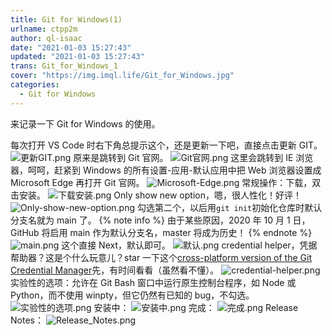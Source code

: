 ```yaml
---
title: Git for Windows(1)
urlname: ctpp2m
author: ql-isaac
date: "2021-01-03 15:27:43"
updated: "2021-01-03 15:27:43"
trans: Git_for_Windows_1
cover: "https://img.imql.life/Git_for_Windows.jpg"
categories:
  - Git for Windows
---
```


来记录一下 Git for Windows 的使用。

<!-- more -->

每次打开 VS Code 时右下角总提示这个，还是更新一下吧，直接点击更新 GIT。
![更新GIT.png](https://img.imql.life/illustrations/FgL5gx1r5FIWsBq4aFPnR-GJ9K4C.png)
原来是跳转到 Git 官网。
![Git官网.png](https://img.imql.life/illustrations/FsXPePDtVVQxSGmlpdOKDnyJKC3W.png)
这里会跳转到 IE 浏览器，呵呵，赶紧到 Windows 的所有设置-应用-默认应用中把 Web 浏览器设置成 Microsoft Edge 再打开 Git 官网。
![Microsoft-Edge.png](https://img.imql.life/illustrations/Fn30Bp8CMTd4lGE8Kk3kLMNubsRO.png)
常规操作：下载，双击安装。
![下载安装.png](https://img.imql.life/illustrations/FkmowB0CZo0wxUas9KPKrco_z8Se.png)
Only show new option，嗯，很人性化！好评！
![Only-show-new-option.png](https://img.imql.life/illustrations/FtFRTazWp1Y8qVEAyBdmlPDFbnKa.png)
勾选第二个，以后用`git init`初始化仓库时默认分支名就为 main 了。
{% note info %}
由于某些原因，2020 年 10 月 1 日，GitHub 将启用 main 作为默认分支名，master 将成为历史！
{% endnote %}
![main.png](https://img.imql.life/illustrations/FhumugdJG6XRP8w_X_lOYT6f2g4a.png)
这个直接 Next，默认即可。
![默认.png](https://img.imql.life/illustrations/FoauVM2a8i-WvNls2raHGopdlyyo.png)
credential helper，凭据帮助器？这是个什么玩意儿？star 一下这个[cross-platform version of the Git Credential Manager](https://github.com/microsoft/Git-Credential-Manager-Core)先，有时间看看（虽然看不懂）。
![credential-helper.png](https://img.imql.life/illustrations/FtJbfHT2PB7Vrh8vFoVRK_IyWDM5.png)
实验性的选项：允许在 Git Bash 窗口中运行原生控制台程序，如 Node 或 Python，而不使用 winpty，但它仍然有已知的 bug，不勾选。
![实验性的选项.png](https://img.imql.life/illustrations/FnCZrqV9ZKndmb9X7dZ5afRfpQi4.png)
安装中：
![安装中.png](https://img.imql.life/illustrations/FjTB7uAF0uFwgVyRpTI-ojwUfFIg.png)
完成：
![完成.png](https://img.imql.life/illustrations/FmWzvInvG9D5Q88a6NYsgIbt9aLV.png)
Release Notes：
![Release_Notes.png](https://img.imql.life/illustrations/Fjz6IdAWqm0vio87duHXKCJchXLH.png)
